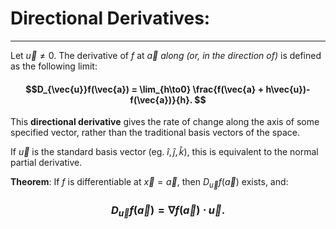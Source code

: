 # Directional Derivatives:

***

Let $\vec{u} \neq 0$. The derivative of $f$ at $\vec{a}$ *along (or, in the direction of)* is defined as the following limit:

#### $$D_{\vec{u}}f(\vec{a})  = \lim_{h\to0} \frac{f(\vec{a} + h\vec{u})-f(\vec{a})}{h}. $$

This **directional derivative** gives the rate of change along the axis of some specified vector, rather than the traditional basis vectors of the space. 

If $\vec{u}$ is the standard basis vector (eg. $\hat i, \hat j, \hat k$), this is equivalent to the normal partial derivative. 


**Theorem**: If $f$ is differentiable at $\vec{x} = \vec{a}$, then $D_{\vec{u}}f(\vec{a})$ exists, and:

### $$D_{\vec{u}}f(\vec{a}) = \nabla f(\vec{a}) \cdot \vec{u}. $$



